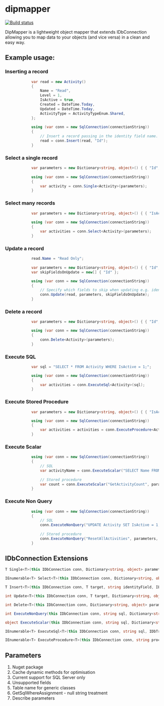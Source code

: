# dipmapper

[![Build status](https://ci.appveyor.com/api/projects/status/rhnnr0xn7j8i5ayf?svg=true)](https://ci.appveyor.com/project/grantcolley/dipmapper)

DipMapper is a lightweight object mapper that extends IDbConnection allowing you to map data to your objects (and vice versa) in a clean and easy way.

## Example usage:

### Inserting a record
```C#
            var read = new Activity()
            {
                Name = "Read",
                Level = 1,
                IsActive = true,
                Created = DateTime.Today,
                Updated = DateTime.Today,
                ActivityType = ActivityTypeEnum.Shared,
            };
                
            using (var conn = new SqlConnection(connectionString))
            {
                // Insert a record passing in the identity field name.
                read = conn.Insert(read, "Id");
            }
```

### Select a single record
```C#
            var parameters = new Dictionary<string, object>() { { "Id", 123 } };
            
            using (var conn = new SqlConnection(connectionString))
            {
                var activity = conn.Single<Activity>(parameters);
            }
```

### Select many records
```C#
            var parameters = new Dictionary<string, object>() { { "IsActive", true } };
            
            using (var conn = new SqlConnection(connectionString))
            {
                var activities = conn.Select<Activity>(parameters);
            }
```

### Update a record
```C#
            read.Name = "Read Only";
            
            var parameters = new Dictionary<string, object>() { { "Id", 123 } };
            var skipFieldsOnUpdate = new[] { "Id" };

            using (var conn = new SqlConnection(connectionString))
            {
                // Specify which fields to skip when updating e.g. identity columns.
                conn.Update(read, parameters, skipFieldsOnUpdate);
            }
```

### Delete a record
```C#
            var parameters = new Dictionary<string, object>() { { "Id", 123 } };

            using (var conn = new SqlConnection(connectionString))
            {
                conn.Delete<Activity>(parameters);
            }
```

### Execute SQL
```C#
            var sql = "SELECT * FROM Activity WHERE IsActive = 1;";

            using (var conn = new SqlConnection(connectionString))
            {
                var activities = conn.ExecuteSql<Activity>(sql);
            }
```

### Execute Stored Procedure
```C#
            var parameters = new Dictionary<string, object>() { { "IsActive", true } };

            using (var conn = new SqlConnection(connectionString))
            {
                var activities = activities = conn.ExecuteProcedure<Activity>("GetActivities", parameters);
            }
```

### Execute Scalar
```C#
            using (var conn = new SqlConnection(connectionString))
            {
                // SQL
                var activityName = conn.ExecuteScalar("SELECT Name FROM Activity WHERE Id = 123");
                
                // Stored procedure
                var count = conn.ExecuteScalar("GetActivityCount", parameters, CommandType.StoredProcedure);
            }
```

### Execute Non Query
```C#
            using (var conn = new SqlConnection(connectionString))
            {
                // SQL
                conn.ExecuteNonQuery("UPDATE Activity SET IsActive = 1;");
                
                // Stored procedure
                conn.ExecuteNonQuery("ResetAllActivities", parameters, CommandType.StoredProcedure);
            }
```

## IDbConnection Extensions
```C# 
T Single<T>(this IDbConnection conn, Dictionary<string, object> parameters = null, IDbTransaction transaction = null, bool closeAndDisposeConnection = false)
```

```C#
IEnumerable<T> Select<T>(this IDbConnection conn, Dictionary<string, object> parameters = null, IDbTransaction transaction = null, bool closeAndDisposeConnection = false, bool optimiseObjectCreation = false)
```

```C#
T Insert<T>(this IDbConnection conn, T target, string identityField, IEnumerable<string> skipOnCreateFields = null, IDbTransaction transaction = null, bool closeAndDisposeConnection = false)
```

```C#
int Update<T>(this IDbConnection conn, T target, Dictionary<string, object> parameters = null, IEnumerable<string> skipOnUpdateFields = null, IDbTransaction transaction = null, bool closeAndDisposeConnection = false)
```

```C#
int Delete<T>(this IDbConnection conn, Dictionary<string, object> parameters = null, IDbTransaction transaction = null, bool closeAndDisposeConnection = false)
```

```C#
int ExecuteNonQuery(this IDbConnection conn, string sql, Dictionary<string, object> parameters = null, CommandType commandType = CommandType.Text, IDbTransaction transaction = null, bool closeAndDisposeConnection = false)
```

```C#
object ExecuteScalar(this IDbConnection conn, string sql, Dictionary<string, object> parameters = null, CommandType commandType = CommandType.Text, IDbTransaction transaction = null, bool closeAndDisposeConnection = false)
```

```C#
IEnumerable<T> ExecuteSql<T>(this IDbConnection conn, string sql, IDbTransaction transaction = null, bool closeAndDisposeConnection = false, bool optimiseObjectCreation = false)
```

```C#
IEnumerable<T> ExecuteProcedure<T>(this IDbConnection conn, string procedureName, Dictionary<string, object> parameters = null, IDbTransaction transaction = null, bool closeAndDisposeConnection = false, bool optimiseObjectCreation = false)
```

## Parameters


1. Nuget package
2. Cache dynamic methods for optimisation
3. Current support for SQL Server only
4. Unsupported fields
5. Table name for generic classes
6. GetSqlWhereAssignment - null string treatment
7. Describe parameters
        
